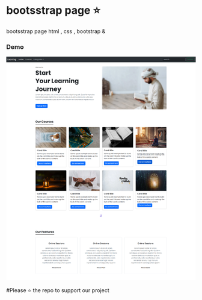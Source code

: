 
# bootsstrap page ⭐

bootsstrap page html , css , bootstrap &amp; 




### Demo
![project demo](screencapture.png)


#Please ⭐ the repo to support our project
